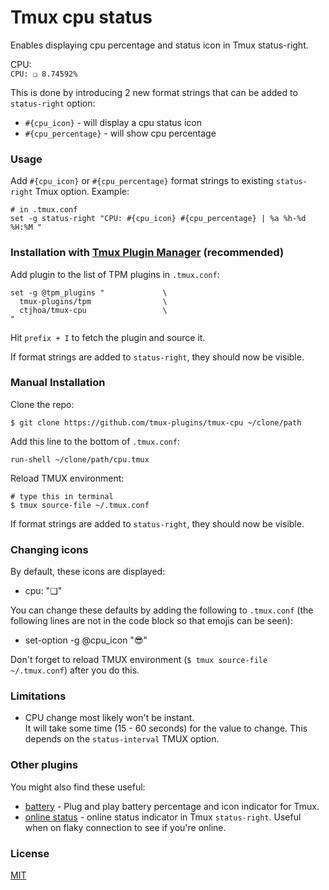 # Tmux cpu status

Enables displaying cpu percentage and status icon in Tmux status-right.

CPU:<br/>
`CPU: ❏ 8.74592%`

This is done by introducing 2 new format strings that can be added to
`status-right` option:
- `#{cpu_icon}` - will display a cpu status icon
- `#{cpu_percentage}` - will show cpu percentage

### Usage

Add `#{cpu_icon}` or `#{cpu_percentage}` format strings to existing
`status-right` Tmux option. Example:

    # in .tmux.conf
    set -g status-right "CPU: #{cpu_icon} #{cpu_percentage} | %a %h-%d %H:%M "

### Installation with [Tmux Plugin Manager](https://github.com/tmux-plugins/tpm) (recommended)

Add plugin to the list of TPM plugins in `.tmux.conf`:

    set -g @tpm_plugins "             \
      tmux-plugins/tpm                \
      ctjhoa/tmux-cpu                 \
    "

Hit `prefix + I` to fetch the plugin and source it.

If format strings are added to `status-right`, they should now be visible.

### Manual Installation

Clone the repo:

    $ git clone https://github.com/tmux-plugins/tmux-cpu ~/clone/path

Add this line to the bottom of `.tmux.conf`:

    run-shell ~/clone/path/cpu.tmux

Reload TMUX environment:

    # type this in terminal
    $ tmux source-file ~/.tmux.conf

If format strings are added to `status-right`, they should now be visible.

### Changing icons

By default, these icons are displayed:

 - cpu: "❏"

You can change these defaults by adding the following to `.tmux.conf` (the
following lines are not in the code block so that emojis can be seen):

 - set-option -g @cpu_icon ":sunglasses:"

Don't forget to reload TMUX environment (`$ tmux source-file ~/.tmux.conf`)
after you do this.

### Limitations

- CPU change most likely won't be instant.<br/>
  It will take some time (15 - 60 seconds) for the value to change.
  This depends on the `status-interval` TMUX option.

### Other plugins

You might also find these useful:

- [battery](https://github.com/tmux-plugins/tmux-battery) - Plug and play battery percentage and icon indicator for Tmux.
- [online status](https://github.com/tmux-plugins/tmux-online-status) - online status
  indicator in Tmux `status-right`. Useful when on flaky connection to see if
  you're online.

### License

[MIT](LICENSE.md)
